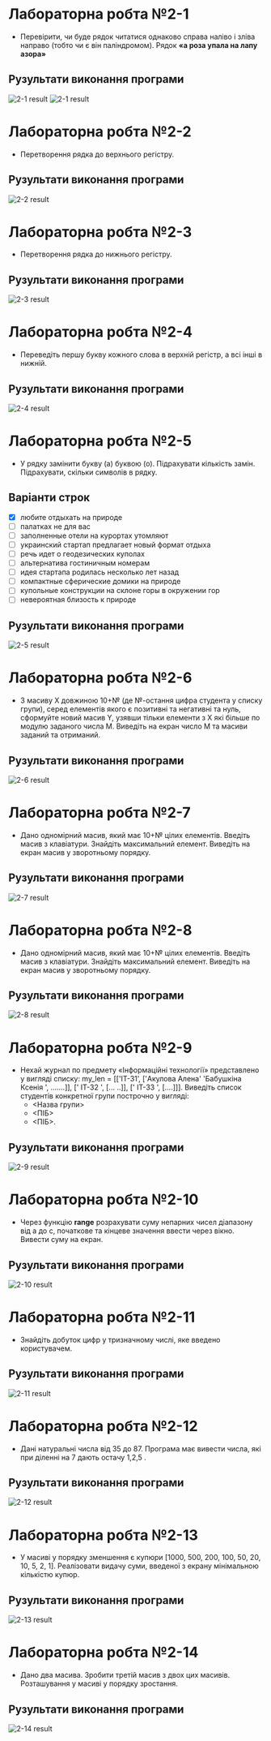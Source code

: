 # Лабораторна робта №2-1
- Перевірити, чи буде рядок читатися однаково справа наліво і зліва направо (тобто чи є він паліндромом). Рядок **«а роза упала на лапу азора»**

## Рузультати виконання програми
![2-1 result](https://github.com/whiteman1989/Python_lab_work_2/blob/master/images/work_res_2-1.jpg?raw=true)
![2-1 result](https://github.com/whiteman1989/Python_lab_work_2/blob/master/images/work_res_2-1_2.jpg?raw=true)

# Лабораторна робта №2-2
- Перетворення рядка до верхнього регістру.

## Рузультати виконання програми
![2-2 result](https://github.com/whiteman1989/Python_lab_work_2/blob/master/images/work_res_2-2.jpg?raw=true)

# Лабораторна робта №2-3
- Перетворення рядка до нижнього регістру.

## Рузультати виконання програми
![2-3 result](https://github.com/whiteman1989/Python_lab_work_2/blob/master/images/work_res_2-3.jpg?raw=true)

# Лабораторна робта №2-4
- Переведіть першу букву кожного слова  в верхній регістр, а всі інші в нижній.

## Рузультати виконання програми
![2-4 result](https://github.com/whiteman1989/Python_lab_work_2/blob/master/images/work_res_2-4.jpg?raw=true)

# Лабораторна робта №2-5
- У рядку  замінити букву (а) буквою (о). Підрахувати кількість замін. Підрахувати, скільки символів в рядку.

## Варіанти строк
- [x] любите отдыхать на природе
- [ ] палатках не для вас
- [ ] заполненные отели на курортах утомляют
- [ ] украинский стартап предлагает новый формат отдыха
- [ ] речь идет о геодезических куполах
- [ ] альтернатива гостиничным номерам
- [ ] идея стартапа родилась несколько лет назад
- [ ] компактные сферические домики на природе
- [ ] купольные конструкции на склоне горы в окружении гор
- [ ] невероятная близость к природе

## Рузультати виконання програми
![2-5 result](https://github.com/whiteman1989/Python_lab_work_2/blob/master/images/work_res_2-5.jpg?raw=true)

# Лабораторна робта №2-6
- З масиву Х довжиною 10+№  (де №-остання цифра студента у списку групи), серед елементів якого є позитивні та негативні та нуль, сформуйте новий масив Y, узявши тільки елементи з Х які більше по модулю заданого числа М. Виведіть на екран число М та масиви заданий та отриманий.

## Рузультати виконання програми
![2-6 result](https://github.com/whiteman1989/Python_lab_work_2/blob/master/images/work_res_2-6.jpg?raw=true)

# Лабораторна робта №2-7
- Дано одномірний масив, який має  10+№  цілих елементів. Введіть масив з клавіатури. Знайдіть максимальний елемент. Виведіть на екран масив у зворотньому порядку. 

## Рузультати виконання програми
![2-7 result](https://github.com/whiteman1989/Python_lab_work_2/blob/master/images/work_res_2-7.jpg?raw=true)

# Лабораторна робта №2-8
- Дано одномірний масив, який має  10+№  цілих елементів. Введіть масив з клавіатури. Знайдіть максимальний елемент. Виведіть на екран масив у зворотньому порядку. 

## Рузультати виконання програми
![2-8 result](https://github.com/whiteman1989/Python_lab_work_2/blob/master/images/work_res_2-8.jpg?raw=true)

# Лабораторна робта №2-9
- Нехай журнал по предмету «Інформаційні технології» представлено у вигляді списку: my_len = [['IT-31’, ['Акулова Алена' 'Бабушкіна Ксенія ', .......]], [' IT-32 ', [... ..]], [' IT-33 ', [....]]]. Виведіть список студентів конкретної групи построчно у вигляді:
  - <Назва групи>
  - <ПІБ>
  - <ПІБ>. 

## Рузультати виконання програми
![2-9 result](https://github.com/whiteman1989/Python_lab_work_2/blob/master/images/work_res_2-9.jpg?raw=true)

# Лабораторна робта №2-10
- Через функцію **range** розрахувати суму непарних чисел діапазону від а до с, початкове та кінцеве значення ввести через вікно. Вивести суму на екран. 

## Рузультати виконання програми
![2-10 result](https://github.com/whiteman1989/Python_lab_work_2/blob/master/images/work_res_2-10.jpg?raw=true)

# Лабораторна робта №2-11
- Знайдіть добуток цифр у тризначному числі, яке введено користувачем.

## Рузультати виконання програми
![2-11 result](https://github.com/whiteman1989/Python_lab_work_2/blob/master/images/work_res_2-11.jpg?raw=true)

# Лабораторна робта №2-12
- Дані натуральні числа від 35 до 87. Програма має вивести  числа, які при діленні на 7 дають остачу 1,2,5 .

## Рузультати виконання програми
![2-12 result](https://github.com/whiteman1989/Python_lab_work_2/blob/master/images/work_res_2-12.jpg?raw=true)

# Лабораторна робта №2-13
- У масиві у порядку зменшення є купюри [1000, 500,  200, 100, 50, 20, 10, 5, 2, 1]. Реалізовати видачу суми, введеної з екрану мінімальною кількістю купюр.

## Рузультати виконання програми
![2-13 result](https://github.com/whiteman1989/Python_lab_work_2/blob/master/images/work_res_2-13.jpg?raw=true)

# Лабораторна робта №2-14
- Дано два масива. Зробити третій масив з двох цих масивів. Розташування у масиві у порядку зростання.

## Рузультати виконання програми
![2-14 result](https://github.com/whiteman1989/Python_lab_work_2/blob/master/images/work_res_2-14.jpg?raw=true)
